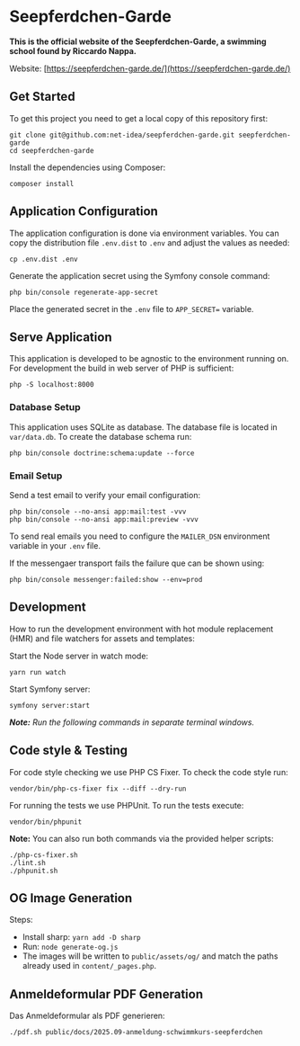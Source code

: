 # Seepferdchen-Garde

**This is the official website of the Seepferdchen-Garde, a swimming school found by Riccardo Nappa.**

Website: [https://seepferdchen-garde.de/](https://seepferdchen-garde.de/)

## Get Started

To get this project you need to get a local copy of this repository first:

```shell
git clone git@github.com:net-idea/seepferdchen-garde.git seepferdchen-garde
cd seepferdchen-garde
```

Install the dependencies using Composer:

```shell
composer install
```

## Application Configuration

The application configuration is done via environment variables. You can copy the distribution file `.env.dist` to `.env` and adjust the values as needed:

```shell
cp .env.dist .env
```

Generate the application secret using the Symfony console command:

```shell
php bin/console regenerate-app-secret
```

Place the generated secret in the `.env` file to `APP_SECRET=` variable.

## Serve Application

This application is developed to be agnostic to the environment running on. For development the build in web server of PHP is sufficient:

```shell
php -S localhost:8000
```

### Database Setup

This application uses SQLite as database. The database file is located in `var/data.db`. To create the database schema run:

```shell
php bin/console doctrine:schema:update --force
```

### Email Setup

Send a test email to verify your email configuration:

```shell
php bin/console --no-ansi app:mail:test -vvv
php bin/console --no-ansi app:mail:preview -vvv
```

To send real emails you need to configure the `MAILER_DSN` environment variable in your `.env` file.

If the messengaer transport fails the failure que can be shown using:

```shell
php bin/console messenger:failed:show --env=prod
```

## Development

How to run the development environment with hot module replacement (HMR) and file watchers for assets and templates:

Start the Node server in watch mode:

```shell
yarn run watch
```

Start Symfony server:

```shell
symfony server:start
```

_**Note:** Run the following commands in separate terminal windows._

## Code style & Testing

For code style checking we use PHP CS Fixer. To check the code style run:

```shell
vendor/bin/php-cs-fixer fix --diff --dry-run
```

For running the tests we use PHPUnit. To run the tests execute:

```shell
vendor/bin/phpunit
```

**Note:** You can also run both commands via the provided helper scripts:

```shell
./php-cs-fixer.sh
./lint.sh
./phpunit.sh
```

## OG Image Generation

Steps:

* Install sharp: `yarn add -D sharp`
* Run: `node generate-og.js`
* The images will be written to `public/assets/og/` and match the paths already used in `content/_pages.php`.

## Anmeldeformular PDF Generation

Das Anmeldeformular als PDF generieren:

```shell
./pdf.sh public/docs/2025.09-anmeldung-schwimmkurs-seepferdchen
```
